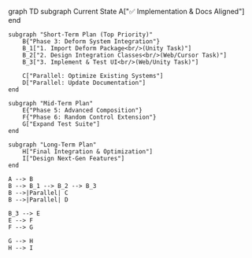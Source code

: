 graph TD
    subgraph Current State
        A["✅ Implementation & Docs Aligned"]
    end

    subgraph "Short-Term Plan (Top Priority)"
        B{"Phase 3: Deform System Integration"}
        B_1["1. Import Deform Package<br/>(Unity Task)"]
        B_2["2. Design Integration Classes<br/>(Web/Cursor Task)"]
        B_3["3. Implement & Test UI<br/>(Web/Unity Task)"]
        
        C["Parallel: Optimize Existing Systems"]
        D["Parallel: Update Documentation"]
    end

    subgraph "Mid-Term Plan"
        E{"Phase 5: Advanced Composition"}
        F{"Phase 6: Random Control Extension"}
        G["Expand Test Suite"]
    end
    
    subgraph "Long-Term Plan"
        H["Final Integration & Optimization"]
        I["Design Next-Gen Features"]
    end

    A --> B
    B --> B_1 --> B_2 --> B_3
    B -->|Parallel| C
    B -->|Parallel| D
    
    B_3 --> E
    E --> F
    F --> G
    
    G --> H
    H --> I
